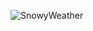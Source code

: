 ![SnowyWeather](https://hosting.photobucket.com/images/ae89/bandos4eva/afde0724c27ca410bbab2dc31d9b4972.gif)
